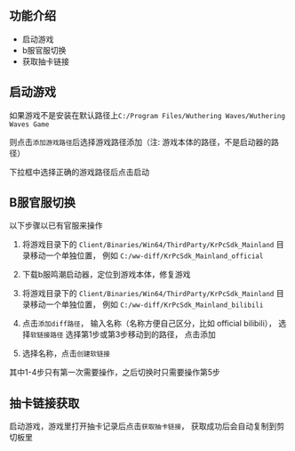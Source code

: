 ## 功能介绍
- 启动游戏
- b服官服切换
- 获取抽卡链接

## 启动游戏
如果游戏不是安装在默认路径上`C:/Program Files/Wuthering Waves/Wuthering Waves Game` 

则点击`添加游戏路径`后选择游戏路径添加（注: 游戏本体的路径，不是启动器的路径）

下拉框中选择正确的游戏路径后点击启动

## B服官服切换

以下步骤以已有官服来操作
1. 将游戏目录下的 `Client/Binaries/Win64/ThirdParty/KrPcSdk_Mainland` 目录移动一个单独位置， 例如 `C:/ww-diff/KrPcSdk_Mainland_official`
2. 下载b服鸣潮启动器，定位到游戏本体，修复游戏
3. 将游戏目录下的 `Client/Binaries/Win64/ThirdParty/KrPcSdk_Mainland` 目录移动一个单独位置， 例如 `C:/ww-diff/KrPcSdk_Mainland_bilibili`
4. 点击`添加diff路径`， 输入名称（名称方便自己区分，比如 official bilibili）， 选择`软链接路径` 选择第1步或第3步移动到的路径， 点击添加

5. 选择名称，点击`创建软链接`

其中1-4步只有第一次需要操作，之后切换时只需要操作第5步

## 抽卡链接获取
启动游戏，游戏里打开抽卡记录后点击`获取抽卡链接`， 获取成功后会自动复制到剪切板里

